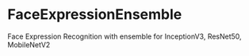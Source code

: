 # FaceExpressionEnsemble
Face  Expression Recognition with ensemble for InceptionV3, ResNet50, MobileNetV2
